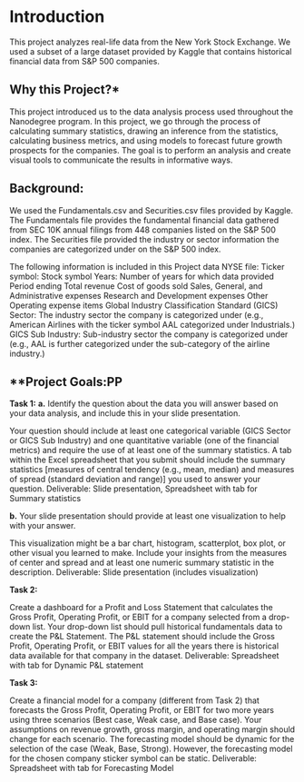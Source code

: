 # **Introduction**

This project analyzes real-life data from the New York Stock Exchange. We used a subset of a large dataset provided by Kaggle that contains historical financial data from S&P 500 companies. 

## **Why this Project?***

This project introduced us to the data analysis process used throughout the Nanodegree program. In this project, we go through the process of calculating summary statistics, drawing an inference from the statistics, calculating business metrics, and using models to forecast future growth prospects for the companies. The goal is to perform an analysis and create visual tools to communicate the results in informative ways.



## **Background:**

We used the Fundamentals.csv and Securities.csv files provided by Kaggle. The Fundamentals file provides the fundamental financial data gathered from SEC 10K annual filings from 448 companies listed on the S&P 500 index. The Securities file provided the industry or sector information the companies are categorized under on the S&P 500 index.

The following information is included in this Project data NYSE file:
Ticker symbol: Stock symbol
Years: Number of years for which data provided
Period ending
Total revenue
Cost of goods sold
Sales, General, and Administrative expenses
Research and Development expenses
Other Operating expense items
Global Industry Classification Standard (GICS) Sector: The industry sector the company is categorized under (e.g., American Airlines with the ticker symbol AAL categorized under Industrials.)
GICS Sub Industry: Sub-industry sector the company is categorized under (e.g., AAL is further categorized under the sub-category of the airline industry.)

## **Project Goals:PP

**Task 1:**
**a.** Identify the question about the data you will answer based on your data analysis, and include this in your slide presentation.

Your question should include at least one categorical variable (GICS Sector or GICS Sub Industry) and one quantitative variable (one of the financial metrics) and require the use of at least one of the summary statistics.
A tab within the Excel spreadsheet that you submit should include the summary statistics [measures of central tendency (e.g., mean, median) and measures of spread (standard deviation and range)] you used to answer your question.
Deliverable: Slide presentation, Spreadsheet with tab for Summary statistics

**b.** Your slide presentation should provide at least one visualization to help with your answer.

This visualization might be a bar chart, histogram, scatterplot, box plot, or other visual you learned to make. Include your insights from the measures of center and spread and at least one numeric summary statistic in the description.
Deliverable: Slide presentation (includes visualization)

**Task 2:**

Create a dashboard for a Profit and Loss Statement that calculates the Gross Profit, Operating Profit, or EBIT for a company selected from a drop-down list.
Your drop-down list should pull historical fundamentals data to create the P&L Statement.
The P&L statement should include the Gross Profit, Operating Profit, or EBIT values for all the years there is historical data available for that company in the dataset.
Deliverable: Spreadsheet with tab for Dynamic P&L statement

**Task 3:**

Create a financial model for a company (different from Task 2) that forecasts the Gross Profit, Operating Profit, or EBIT for two more years using three scenarios (Best case, Weak case, and Base case).
Your assumptions on revenue growth, gross margin, and operating margin should change for each scenario.
The forecasting model should be dynamic for the selection of the case (Weak, Base, Strong). However, the forecasting model for the chosen company sticker symbol can be static.
Deliverable: Spreadsheet with tab for Forecasting Model
